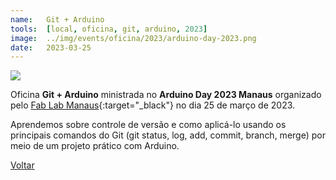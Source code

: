 ```yaml
---
name:  	Git + Arduino
tools: 	[local, oficina, git, arduino, 2023]
image: 	../img/events/oficina/2023/arduino-day-2023.png
date: 	2023-03-25
---
```


![](../img/events/oficina/2023/arduino-day-2023.png)

Oficina **Git + Arduino** ministrada no **Arduino Day 2023 Manaus** organizado pelo [Fab Lab Manaus][fab-lab-manaus]{:target="_black"} no dia 25 de março de 2023. 

Aprendemos sobre controle de versão e como aplicá-lo usando os principais comandos do Git (git status, log, add, commit, branch, merge) por meio de um projeto prático com Arduino.

[fab-lab-manaus]: https://www.instagram.com/fablabmanaus/

<p class="text-center">
	<a class="btn btn-outline-primary mt-1" href="{{ site.baseurl }}/events/">Voltar</a>
</p>